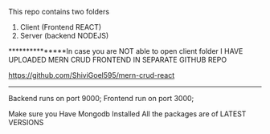 This repo contains two folders
1) Client (Frontend REACT)
2) Server (backend NODEJS)

***************In case you are NOT able to open client folder
I HAVE UPLOADED MERN CRUD FRONTEND IN SEPARATE GITHUB REPO

https://github.com/ShiviGoel595/mern-crud-react 
********************************************************************

Backend runs on port 9000;
Frontend run on port 3000; 

Make sure you Have Mongodb Installed
All the packages are of LATEST VERSIONS


